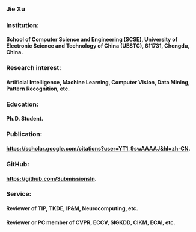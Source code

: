 ### Jie Xu
### Institution:
#### School of Computer Science and Engineering (SCSE), University of Electronic Science and Technology of China (UESTC), 611731, Chengdu, China.
### Research interest:
#### Artificial Intelligence, Machine Learning, Computer Vision, Data Mining, Pattern Recognition, etc.
### Education:
#### Ph.D. Student.
### Publication:
#### <https://scholar.google.com/citations?user=YT1_9swAAAAJ&hl=zh-CN>.
### GitHub:
#### <https://github.com/SubmissionsIn>.
### Service:
#### Reviewer of TIP, TKDE, IP&M, Neurocomputing, etc.
#### Reviewer or PC member of CVPR, ECCV, SIGKDD, CIKM, ECAI, etc.
